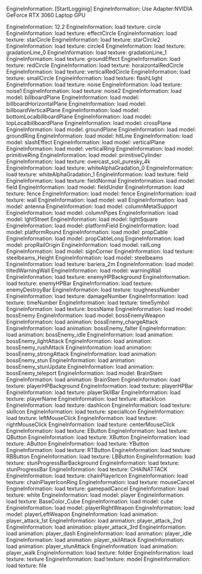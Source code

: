 EngineInformation:     [StartLogginig]
EngineInformation:     Use Adapter:NVIDIA GeForce RTX 3060 Laptop GPU

EngineInformation:     12.2
EngineInformation:     load texture: circle
EngineInformation:     load texture: effectCircle
EngineInformation:     load texture: starCircle
EngineInformation:     load texture: starCircle2
EngineInformation:     load texture: circle4
EngineInformation:     load texture: gradationLine_0
EngineInformation:     load texture: gradationLine_1
EngineInformation:     load texture: groundEffect
EngineInformation:     load texture: redCircle
EngineInformation:     load texture: horaizontalRedCircle
EngineInformation:     load texture: verticalRedCircle
EngineInformation:     load texture: smallCircle
EngineInformation:     load texture: flashLlight
EngineInformation:     load texture: noise
EngineInformation:     load texture: noise1
EngineInformation:     load texture: noise2
EngineInformation:     load model: billboardPlane
EngineInformation:     load model: billboardHorizontalPlane
EngineInformation:     load model: billboardVerticalPlane
EngineInformation:     load model: bottomLocalbillboardPlane
EngineInformation:     load model: topLocalbillboardPlane
EngineInformation:     load model: crossPlane
EngineInformation:     load model: groundPlane
EngineInformation:     load model: groundRing
EngineInformation:     load model: hitLine
EngineInformation:     load model: slashEffect
EngineInformation:     load model: verticalPlane
EngineInformation:     load model: verticalRing
EngineInformation:     load model: primitiveRing
EngineInformation:     load model: primitiveCylinder
EngineInformation:     load texture: overcast_soil_puresky_4k
EngineInformation:     load texture: whiteAlphaGradation_0
EngineInformation:     load texture: whiteAlphaGradation_1
EngineInformation:     load texture: field
EngineInformation:     load texture: fieldNormal
EngineInformation:     load model: field
EngineInformation:     load model: fieldUnder
EngineInformation:     load texture: fence
EngineInformation:     load model: fence
EngineInformation:     load texture: wall
EngineInformation:     load model: wall
EngineInformation:     load model: antenna
EngineInformation:     load model: columnMetalSupport
EngineInformation:     load model: columnPipes
EngineInformation:     load model: lghtStreet
EngineInformation:     load model: lightSquare
EngineInformation:     load model: platformField
EngineInformation:     load model: platformRound
EngineInformation:     load model: propCable
EngineInformation:     load model: propCableLong
EngineInformation:     load model: propRailOrigin
EngineInformation:     load model: railLong
EngineInformation:     load model: signCorner
EngineInformation:     load texture: steelbeams_Height
EngineInformation:     load model: steelbeams
EngineInformation:     load texture: bariera_2m
EngineInformation:     load model: tiltedWarningWall
EngineInformation:     load model: warningWall
EngineInformation:     load texture: enemyHPBackground
EngineInformation:     load texture: enemyHPBar
EngineInformation:     load texture: enemyDestroyBar
EngineInformation:     load texture: toughnessNumber
EngineInformation:     load texture: damageNumber
EngineInformation:     load texture: timeNumber
EngineInformation:     load texture: timeSymbol
EngineInformation:     load texture: bossName
EngineInformation:     load model: bossEnemy
EngineInformation:     load model: bossEnemyWeapon
EngineInformation:     load animation: bossEnemy_chargeAttack
EngineInformation:     load animation: bossEnemy_falter
EngineInformation:     load animation: bossEnemy_idle
EngineInformation:     load animation: bossEnemy_lightAttack
EngineInformation:     load animation: bossEnemy_rushAttack
EngineInformation:     load animation: bossEnemy_strongAttack
EngineInformation:     load animation: bossEnemy_stun
EngineInformation:     load animation: bossEnemy_stunUpdate
EngineInformation:     load animation: bossEnemy_teleport
EngineInformation:     load model: BrainStem
EngineInformation:     load animation: BrainStem
EngineInformation:     load texture: playerHPBackground
EngineInformation:     load texture: playerHPBar
EngineInformation:     load texture: playerSkilBar
EngineInformation:     load texture: playerName
EngineInformation:     load texture: attackIcon
EngineInformation:     load texture: dashIcon
EngineInformation:     load texture: skilIcon
EngineInformation:     load texture: specialIcon
EngineInformation:     load texture: leftMouseClick
EngineInformation:     load texture: rightMouseClick
EngineInformation:     load texture: centerMouseClick
EngineInformation:     load texture: EButton
EngineInformation:     load texture: QButton
EngineInformation:     load texture: XButton
EngineInformation:     load texture: AButton
EngineInformation:     load texture: YButton
EngineInformation:     load texture: RTButton
EngineInformation:     load texture: RBButton
EngineInformation:     load texture: LBButton
EngineInformation:     load texture: stunProgressBarBackground
EngineInformation:     load texture: stunProgressBar
EngineInformation:     load texture: CHAINATTACK
EngineInformation:     load texture: chainPlayerIcon
EngineInformation:     load texture: chainPlayerIconRing
EngineInformation:     load texture: mouseCancel
EngineInformation:     load texture: gamepadCancel
EngineInformation:     load texture: white
EngineInformation:     load model: player
EngineInformation:     load texture: BaseColor_Cube
EngineInformation:     load model: cube
EngineInformation:     load model: playerRightWeapon
EngineInformation:     load model: playerLeftWeapon
EngineInformation:     load animation: player_attack_1st
EngineInformation:     load animation: player_attack_2nd
EngineInformation:     load animation: player_attack_3rd
EngineInformation:     load animation: player_dash
EngineInformation:     load animation: player_idle
EngineInformation:     load animation: player_skilAttack
EngineInformation:     load animation: player_stunAttack
EngineInformation:     load animation: player_walk
EngineInformation:     load texture: folder
EngineInformation:     load texture: texture
EngineInformation:     load texture: model
EngineInformation:     load texture: file
